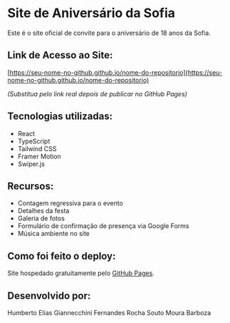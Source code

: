# Site de Aniversário da Sofia 

Este é o site oficial de convite para o aniversário de 18 anos da Sofia.

##  Link de Acesso ao Site:

[https://seu-nome-no-github.github.io/nome-do-repositorio](https://seu-nome-no-github.github.io/nome-do-repositorio)

*(Substitua pelo link real depois de publicar no GitHub Pages)*

##  Tecnologias utilizadas:

- React
- TypeScript
- Tailwind CSS
- Framer Motion
- Swiper.js

## Recursos:

- Contagem regressiva para o evento
- Detalhes da festa
- Galeria de fotos
- Formulário de confirmação de presença via Google Forms
- Música ambiente no site

## Como foi feito o deploy:

Site hospedado gratuitamente pelo [GitHub Pages](https://pages.github.com/).

## Desenvolvido por:

Humberto Elias Giannecchini Fernandes Rocha Souto Moura Barboza

